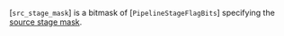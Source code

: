 [`src_stage_mask`] is a bitmask of [`PipelineStageFlagBits`]
specifying the [source stage
mask](https://www.khronos.org/registry/vulkan/specs/1.3-extensions/html/vkspec.html#synchronization-pipeline-stages-masks).